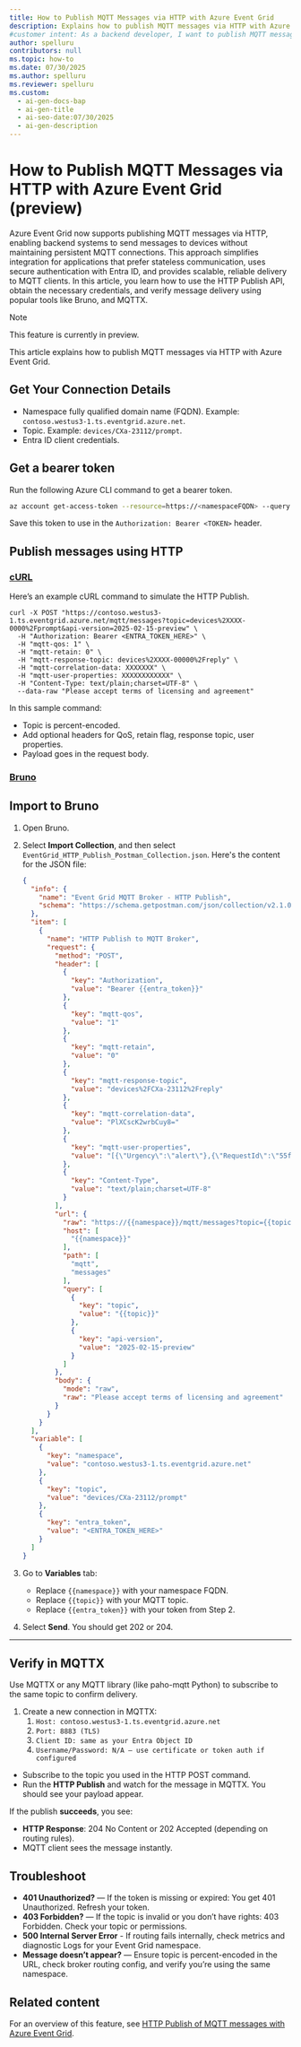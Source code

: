 ```yaml
---
title: How to Publish MQTT Messages via HTTP with Azure Event Grid
description: Explains how to publish MQTT messages via HTTP with Azure Event Grid for scalable server-to-device communication. Learn how to use the HTTP Publish API effectively.
#customer intent: As a backend developer, I want to publish MQTT messages via HTTP so that I can integrate with Azure Event Grid without maintaining persistent MQTT sessions.  
author: spelluru
contributors: null
ms.topic: how-to
ms.date: 07/30/2025
ms.author: spelluru
ms.reviewer: spelluru
ms.custom:
  - ai-gen-docs-bap
  - ai-gen-title
  - ai-seo-date:07/30/2025
  - ai-gen-description
---
```


# How to Publish MQTT Messages via HTTP with Azure Event Grid (preview)
Azure Event Grid now supports publishing MQTT messages via HTTP, enabling backend systems to send messages to devices without maintaining persistent MQTT connections. This approach simplifies integration for applications that prefer stateless communication, uses secure authentication with Entra ID, and provides scalable, reliable delivery to MQTT clients. In this article, you learn how to use the HTTP Publish API, obtain the necessary credentials, and verify message delivery using popular tools like Bruno, and MQTTX.

> [!NOTE]
> This feature is currently in preview. 

This article explains how to publish MQTT messages via HTTP with Azure Event Grid. 

## Get Your Connection Details

- Namespace fully qualified domain name (FQDN). Example: `contoso.westus3-1.ts.eventgrid.azure.net`.
- Topic. Example: `devices/CXa-23112/prompt`.
- Entra ID client credentials.

## Get a bearer token
Run the following Azure CLI command to get a bearer token. 

```bash
az account get-access-token --resource=https://<namespaceFQDN> --query accessToken -o tsv
```

Save this token to use in the `Authorization: Bearer <TOKEN>` header. 

## Publish messages using HTTP

### [cURL](#tab/curl)

Here’s an example cURL command to simulate the HTTP Publish. 

```http
curl -X POST "https://contoso.westus3-1.ts.eventgrid.azure.net/mqtt/messages?topic=devices%2XXXX-0000%2Fprompt&api-version=2025-02-15-preview" \ 
  -H "Authorization: Bearer <ENTRA_TOKEN_HERE>" \ 
  -H "mqtt-qos: 1" \ 
  -H "mqtt-retain: 0" \ 
  -H "mqtt-response-topic: devices%2XXXX-00000%2Freply" \ 
  -H "mqtt-correlation-data: XXXXXXX" \ 
  -H "mqtt-user-properties: XXXXXXXXXXXX" \ 
  -H "Content-Type: text/plain;charset=UTF-8" \ 
  --data-raw "Please accept terms of licensing and agreement" 
```

In this sample command:

- Topic is percent-encoded. 
- Add optional headers for QoS, retain flag, response topic, user properties. 
- Payload goes in the request body. 

### [Bruno](#tab/brno)

## Import to Bruno
1. Open Bruno.
1. Select **Import Collection**, and then select `EventGrid_HTTP_Publish_Postman_Collection.json`. Here's the content for the JSON file:

    ```json
    {
      "info": {
        "name": "Event Grid MQTT Broker - HTTP Publish",
        "schema": "https://schema.getpostman.com/json/collection/v2.1.0/collection.json"
      },
      "item": [
        {
          "name": "HTTP Publish to MQTT Broker",
          "request": {
            "method": "POST",
            "header": [
              {
                "key": "Authorization",
                "value": "Bearer {{entra_token}}"
              },
              {
                "key": "mqtt-qos",
                "value": "1"
              },
              {
                "key": "mqtt-retain",
                "value": "0"
              },
              {
                "key": "mqtt-response-topic",
                "value": "devices%2FCXa-23112%2Freply"
              },
              {
                "key": "mqtt-correlation-data",
                "value": "PlXCscK2wrbCuy8="
              },
              {
                "key": "mqtt-user-properties",
                "value": "[{\"Urgency\":\"alert\"},{\"RequestId\":\"55f4a7ee-b0b4-4d7f-8eb5-2edba2ced5d7\"}]"
              },
              {
                "key": "Content-Type",
                "value": "text/plain;charset=UTF-8"
              }
            ],
            "url": {
              "raw": "https://{{namespace}}/mqtt/messages?topic={{topic}}&api-version=2025-02-15-preview",
              "host": [
                "{{namespace}}"
              ],
              "path": [
                "mqtt",
                "messages"
              ],
              "query": [
                {
                  "key": "topic",
                  "value": "{{topic}}"
                },
                {
                  "key": "api-version",
                  "value": "2025-02-15-preview"
                }
              ]
            },
            "body": {
              "mode": "raw",
              "raw": "Please accept terms of licensing and agreement"
            }
          }
        }
      ],
      "variable": [
        {
          "key": "namespace",
          "value": "contoso.westus3-1.ts.eventgrid.azure.net"
        },
        {
          "key": "topic",
          "value": "devices/CXa-23112/prompt"
        },
        {
          "key": "entra_token",
          "value": "<ENTRA_TOKEN_HERE>"
        }
      ]
    }
    ```    
1. Go to **Variables** tab:
   - Replace `{{namespace}}` with your namespace FQDN.
   - Replace `{{topic}}` with your MQTT topic.
   - Replace `{{entra_token}}` with your token from Step 2.
1. Select **Send**. You should get 202 or 204.

---

## Verify in MQTTX
Use MQTTX or any MQTT library (like paho-mqtt Python) to subscribe to the same topic to confirm delivery. 

1. Create a new connection in MQTTX:
    1. `Host: contoso.westus3-1.ts.eventgrid.azure.net`
    1. `Port: 8883 (TLS)`
    1. `Client ID: same as your Entra Object ID` 
    1. `Username/Password: N/A — use certificate or token auth if configured`   
- Subscribe to the topic you used in the HTTP POST command.
- Run the **HTTP Publish** and watch for the message in MQTTX. You should see your payload appear.

If the publish **succeeds**, you see: 

- **HTTP Response**: 204 No Content or 202 Accepted (depending on routing rules). 
- MQTT client sees the message instantly. 

## Troubleshoot

- **401 Unauthorized?** — If the token is missing or expired: You get 401 Unauthorized. Refresh your token.
- **403 Forbidden?** — If the topic is invalid or you don’t have rights: 403 Forbidden. Check your topic or permissions.
- **500 Internal Server Error** - If routing fails internally, check metrics and diagnostic Logs for your Event Grid namespace. 
- **Message doesn’t appear?** — Ensure topic is percent-encoded in the URL, check broker routing config, and verify you’re using the same namespace.


## Related content
For an overview of this feature, see [HTTP Publish of MQTT messages with Azure Event Grid](mqtt-http-publish.md).